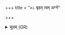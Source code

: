 +++
title = "०८ बृहत् त्वम् अग्ने"

+++
<details><summary>मूलम् (GR)</summary>

बृहत् त्वम् अग्ने रक्षो अधमं जहि  
मध्यमं न्य् उत्तमं शृणीहि ।  
शं नो अग्निर् ज्योतिरनीको अस्तु  
शं द्यावापृथिवी अनेहसा ॥
</details>